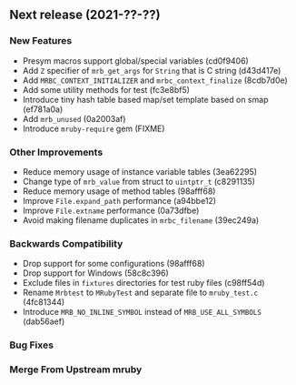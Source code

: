 ## Next release (2021-??-??)

### New Features

* Presym macros support global/special variables (cd0f9406)
* Add `Z` specifier of `mrb_get_args` for `String` that is C string (d43d417e)
* Add `MRBC_CONTEXT_INITIALIZER` and `mrbc_context_finalize` (8cdb7d0e)
* Add some utility methods for test (fc3e8bf5)
* Introduce tiny hash table based map/set template based on smap (ef781a0a)
* Add `mrb_unused` (0a2003af)
* Introduce `mruby-require` gem (FIXME)

### Other Improvements

* Reduce memory usage of instance variable tables (3ea62295)
* Change type of `mrb_value` from struct to `uintptr_t` (c8291135)
* Reduce memory usage of method tables (98afff68)
* Improve `File.expand_path` performance (a94bbe12)
* Improve `File.extname` performance (0a73dfbe)
* Avoid making filename duplicates in `mrbc_filename` (39ec249a)

### Backwards Compatibility

* Drop support for some configurations (98afff68)
* Drop support for Windows (58c8c396)
* Exclude files in `fixtures` directories for test ruby files (c98ff54d)
* Rename `Mrbtest` to `MRubyTest` and separate file to `mruby_test.c` (4fc81344)
* Introduce `MRB_NO_INLINE_SYMBOL` instead of `MRB_USE_ALL_SYMBOLS` (dab56aef)

### Bug Fixes

### Merge From Upstream mruby
